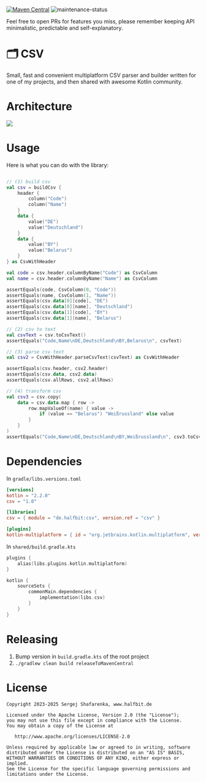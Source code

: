 [![Maven Central](http://img.shields.io/maven-central/v/de.halfbit/csv.svg)](https://central.sonatype.com/artifact/de.halfbit/csv)
![maintenance-status](https://img.shields.io/badge/maintenance-passively--maintained-yellowgreen.svg)

Feel free to open PRs for features you miss, please remember keeping API minimalistic, predictable and self-explanatory.

# 🗂 CSV ️

Small, fast and convenient multiplatform CSV parser and builder written for one of my projects, and then shared with awesome Kotlin community.

# Architecture

<img src="http://www.plantuml.com/plantuml/proxy?cache=no&src=https://raw.githubusercontent.com/sergejsha/csv/master/documentation/architecture.v3.iuml">

# Usage

Here is what you can do with the library:
```kotlin

// (1) build csv
val csv = buildCsv {
    header {
        column("Code")
        column("Name")
    }
    data {
        value("DE")
        value("Deutschland")
    }
    data {
        value("BY")
        value("Belarus")
    }
} as CsvWithHeader

val code = csv.header.columnByName("Code") as CsvColumn
val name = csv.header.columnByName("Name") as CsvColumn

assertEquals(code, CsvColumn(0, "Code"))
assertEquals(name, CsvColumn(1, "Name"))
assertEquals(csv.data[0][code], "DE")
assertEquals(csv.data[0][name], "Deutschland")
assertEquals(csv.data[1][code], "BY")
assertEquals(csv.data[1][name], "Belarus")

// (2) csv to text
val csvText = csv.toCsvText()
assertEquals("Code,Name\nDE,Deutschland\nBY,Belarus\n", csvText)

// (3) parse csv text
val csv2 = CsvWithHeader.parseCsvText(csvText) as CsvWithHeader

assertEquals(csv.header, csv2.header)
assertEquals(csv.data, csv2.data)
assertEquals(csv.allRows, csv2.allRows)

// (4) transform csv
val csv3 = csv.copy(
    data = csv.data.map { row ->
        row.mapValueOf(name) { value ->
            if (value == "Belarus") "Weißrussland" else value
        }
    }
)
assertEquals("Code,Name\nDE,Deutschland\nBY,Weißrussland\n", csv3.toCsvText())
```

# Dependencies

In `gradle/libs.versions.toml`
```toml
[versions]
kotlin = "2.2.0"
csv = "1.0"

[libraries]
csv = { module = "de.halfbit:csv", version.ref = "csv" }

[plugins]
kotlin-multiplatform = { id = "org.jetbrains.kotlin.multiplatform", version.ref = "kotlin" }
```

In `shared/build.gradle.kts`
```kotlin
plugins {
    alias(libs.plugins.kotlin.multiplatform)
}

kotlin {
    sourceSets {
        commonMain.dependencies {
            implementation(libs.csv)
        }
    }
}
```

# Releasing

1. Bump version in `build.gradle.kts` of the root project
2. `./gradlew clean build releaseToMavenCentral`

# License
```
Copyright 2023-2025 Sergej Shafarenka, www.halfbit.de

Licensed under the Apache License, Version 2.0 (the "License");
you may not use this file except in compliance with the License.
You may obtain a copy of the License at

   http://www.apache.org/licenses/LICENSE-2.0

Unless required by applicable law or agreed to in writing, software
distributed under the License is distributed on an "AS IS" BASIS,
WITHOUT WARRANTIES OR CONDITIONS OF ANY KIND, either express or implied.
See the License for the specific language governing permissions and
limitations under the License.
```
